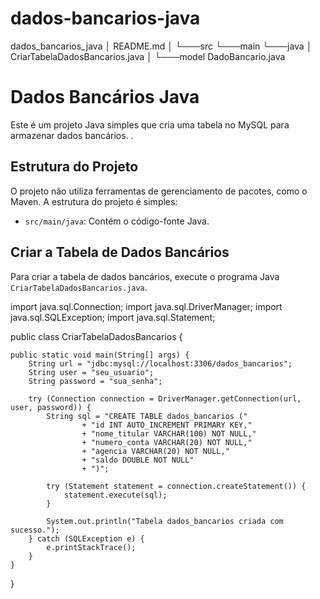 # dados-bancarios-java
dados_bancarios_java
│   README.md
│
└───src
    └───main
        └───java
            │   CriarTabelaDadosBancarios.java
            │
            └───model
                    DadoBancario.java
# Dados Bancários Java

Este é um projeto Java simples que cria uma tabela no MySQL para armazenar dados bancários.
.

## Estrutura do Projeto

O projeto não utiliza ferramentas de gerenciamento de pacotes, como o Maven. A estrutura do projeto é simples:

- `src/main/java`: Contém o código-fonte Java.

## Criar a Tabela de Dados Bancários

Para criar a tabela de dados bancários, execute o programa Java `CriarTabelaDadosBancarios.java`.

import java.sql.Connection;
import java.sql.DriverManager;
import java.sql.SQLException;
import java.sql.Statement;

public class CriarTabelaDadosBancarios {

    public static void main(String[] args) {
        String url = "jdbc:mysql://localhost:3306/dados_bancarios";
        String user = "seu_usuario";
        String password = "sua_senha";

        try (Connection connection = DriverManager.getConnection(url, user, password)) {
            String sql = "CREATE TABLE dados_bancarios ("
                    + "id INT AUTO_INCREMENT PRIMARY KEY,"
                    + "nome_titular VARCHAR(100) NOT NULL,"
                    + "numero_conta VARCHAR(20) NOT NULL,"
                    + "agencia VARCHAR(20) NOT NULL,"
                    + "saldo DOUBLE NOT NULL"
                    + ")";

            try (Statement statement = connection.createStatement()) {
                statement.execute(sql);
            }

            System.out.println("Tabela dados_bancarios criada com sucesso.");
        } catch (SQLException e) {
            e.printStackTrace();
        }
    }
}
